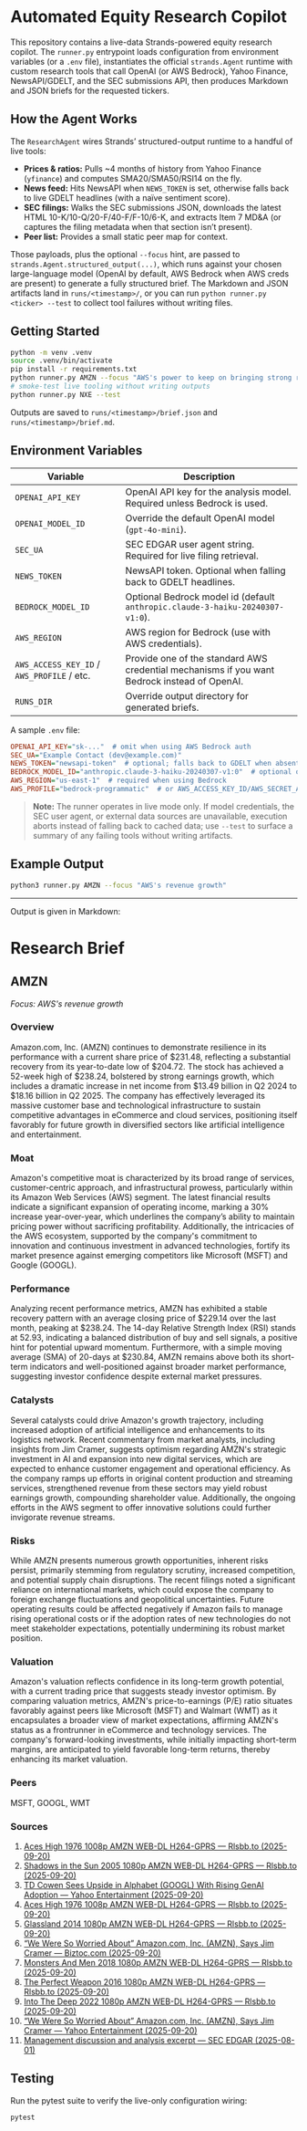 # Automated Equity Research Copilot

This repository contains a live-data Strands-powered equity research copilot. The `runner.py` entrypoint loads configuration from environment variables (or a `.env` file), instantiates the official `strands.Agent` runtime with custom research tools that call OpenAI (or AWS Bedrock), Yahoo Finance, NewsAPI/GDELT, and the SEC submissions API, then produces Markdown and JSON briefs for the requested tickers.

## How the Agent Works

The `ResearchAgent` wires Strands’ structured-output runtime to a handful of live tools:

- **Prices & ratios:** Pulls ~4 months of history from Yahoo Finance (`yfinance`) and computes SMA20/SMA50/RSI14 on the fly.
- **News feed:** Hits NewsAPI when `NEWS_TOKEN` is set, otherwise falls back to live GDELT headlines (with a naïve sentiment score).
- **SEC filings:** Walks the SEC submissions JSON, downloads the latest HTML 10-K/10-Q/20-F/40-F/F-10/6-K, and extracts Item 7 MD&A (or captures the filing metadata when that section isn’t present).
- **Peer list:** Provides a small static peer map for context.

Those payloads, plus the optional `--focus` hint, are passed to `strands.Agent.structured_output(...)`, which runs against your chosen large-language model (OpenAI by default, AWS Bedrock when AWS creds are present) to generate a fully structured brief. The Markdown and JSON artifacts land in `runs/<timestamp>/`, or you can run `python runner.py <ticker> --test` to collect tool failures without writing files.


## Getting Started

```bash
python -m venv .venv
source .venv/bin/activate
pip install -r requirements.txt
python runner.py AMZN --focus "AWS's power to keep on bringing strong revenue gains"
# smoke-test live tooling without writing outputs
python runner.py NXE --test
```

Outputs are saved to `runs/<timestamp>/brief.json` and `runs/<timestamp>/brief.md`.

## Environment Variables

| Variable         | Description                                                      |
| ---------------- | ---------------------------------------------------------------- |
| `OPENAI_API_KEY` | OpenAI API key for the analysis model. Required unless Bedrock is used. |
| `OPENAI_MODEL_ID`| Override the default OpenAI model (`gpt-4o-mini`).               |
| `SEC_UA`         | SEC EDGAR user agent string. Required for live filing retrieval. |
| `NEWS_TOKEN`     | NewsAPI token. Optional when falling back to GDELT headlines.    |
| `BEDROCK_MODEL_ID` | Optional Bedrock model id (default `anthropic.claude-3-haiku-20240307-v1:0`). |
| `AWS_REGION`     | AWS region for Bedrock (use with AWS credentials).               |
| `AWS_ACCESS_KEY_ID` / `AWS_PROFILE` / etc. | Provide one of the standard AWS credential mechanisms if you want Bedrock instead of OpenAI. |
| `RUNS_DIR`       | Override output directory for generated briefs.                  |

A sample `.env` file:

```ini
OPENAI_API_KEY="sk-..."  # omit when using AWS Bedrock auth
SEC_UA="Example Contact (dev@example.com)"
NEWS_TOKEN="newsapi-token"  # optional; falls back to GDELT when absent
BEDROCK_MODEL_ID="anthropic.claude-3-haiku-20240307-v1:0"  # optional override
AWS_REGION="us-east-1"  # required when using Bedrock
AWS_PROFILE="bedrock-programmatic"  # or AWS_ACCESS_KEY_ID/AWS_SECRET_ACCESS_KEY
```

> **Note:** The runner operates in live mode only. If model credentials, the SEC user agent, or external data sources are unavailable, execution aborts instead of falling back to cached data; use `--test` to surface a summary of any failing tools without writing artifacts.

## Example Output

```bash
python3 runner.py AMZN --focus "AWS's revenue growth"
```
----------------------
Output is given in Markdown:
# Research Brief

## AMZN

_Focus: AWS's revenue growth_

### Overview

Amazon.com, Inc. (AMZN) continues to demonstrate resilience in its performance with a current share price of $231.48, reflecting a substantial recovery from its year-to-date low of $204.72. The stock has achieved a 52-week high of $238.24, bolstered by strong earnings growth, which includes a dramatic increase in net income from $13.49 billion in Q2 2024 to $18.16 billion in Q2 2025. The company has effectively leveraged its massive customer base and technological infrastructure to sustain competitive advantages in eCommerce and cloud services, positioning itself favorably for future growth in diversified sectors like artificial intelligence and entertainment.

### Moat

Amazon's competitive moat is characterized by its broad range of services, customer-centric approach, and infrastructural prowess, particularly within its Amazon Web Services (AWS) segment. The latest financial results indicate a significant expansion of operating income, marking a 30% increase year-over-year, which underlines the company’s ability to maintain pricing power without sacrificing profitability. Additionally, the intricacies of the AWS ecosystem, supported by the company's commitment to innovation and continuous investment in advanced technologies, fortify its market presence against emerging competitors like Microsoft (MSFT) and Google (GOOGL).

### Performance

Analyzing recent performance metrics, AMZN has exhibited a stable recovery pattern with an average closing price of $229.14 over the last month, peaking at $238.24. The 14-day Relative Strength Index (RSI) stands at 52.93, indicating a balanced distribution of buy and sell signals, a positive hint for potential upward momentum. Furthermore, with a simple moving average (SMA) of 20-days at $230.84, AMZN remains above both its short-term indicators and well-positioned against broader market performance, suggesting investor confidence despite external market pressures.

### Catalysts

Several catalysts could drive Amazon's growth trajectory, including increased adoption of artificial intelligence and enhancements to its logistics network. Recent commentary from market analysts, including insights from Jim Cramer, suggests optimism regarding AMZN's strategic investment in AI and expansion into new digital services, which are expected to enhance customer engagement and operational efficiency. As the company ramps up efforts in original content production and streaming services, strengthened revenue from these sectors may yield robust earnings growth, compounding shareholder value. Additionally, the ongoing efforts in the AWS segment to offer innovative solutions could further invigorate revenue streams.

### Risks

While AMZN presents numerous growth opportunities, inherent risks persist, primarily stemming from regulatory scrutiny, increased competition, and potential supply chain disruptions. The recent filings noted a significant reliance on international markets, which could expose the company to foreign exchange fluctuations and geopolitical uncertainties. Future operating results could be affected negatively if Amazon fails to manage rising operational costs or if the adoption rates of new technologies do not meet stakeholder expectations, potentially undermining its robust market position.

### Valuation

Amazon's valuation reflects confidence in its long-term growth potential, with a current trading price that suggests steady investor optimism. By comparing valuation metrics, AMZN's price-to-earnings (P/E) ratio situates favorably against peers like Microsoft (MSFT) and Walmart (WMT) as it encapsulates a broader view of market expectations, affirming AMZN's status as a frontrunner in eCommerce and technology services. The company's forward-looking investments, while initially impacting short-term margins, are anticipated to yield favorable long-term returns, thereby enhancing its market valuation.

### Peers

MSFT, GOOGL, WMT

### Sources

1. [Aces High 1976 1008p AMZN WEB-DL H264-GPRS — Rlsbb.to (2025-09-20)](https://post.rlsbb.to/aces-high-1976-1008p-amzn-web-dl-h264-gprs-2/)
2. [Shadows in the Sun 2005 1080p AMZN WEB-DL H264-GPRS — Rlsbb.to (2025-09-20)](https://post.rlsbb.to/shadows-in-the-sun-2005-1080p-amzn-web-dl-h264-gprs/)
3. [TD Cowen Sees Upside in Alphabet (GOOGL) With Rising GenAI Adoption — Yahoo Entertainment (2025-09-20)](https://finance.yahoo.com/news/td-cowen-sees-upside-alphabet-211302489.html)
4. [Aces High 1976 1008p AMZN WEB-DL H264-GPRS — Rlsbb.to (2025-09-20)](https://post.rlsbb.to/aces-high-1976-1008p-amzn-web-dl-h264-gprs/)
5. [Glassland 2014 1080p AMZN WEB-DL H264-GPRS — Rlsbb.to (2025-09-20)](https://post.rlsbb.to/glassland-2014-1080p-amzn-web-dl-h264-gprs/)
6. [“We Were So Worried About” Amazon.com, Inc. (AMZN), Says Jim Cramer — Biztoc.com (2025-09-20)](https://biztoc.com/x/43cbbd936147aeac)
7. [Monsters And Men 2018 1080p AMZN WEB-DL H264-GPRS — Rlsbb.to (2025-09-20)](https://post.rlsbb.to/monsters-and-men-2018-1080p-amzn-web-dl-h264-gprs/)
8. [The Perfect Weapon 2016 1080p AMZN WEB-DL H264-GPRS — Rlsbb.to (2025-09-20)](https://post.rlsbb.to/the-perfect-weapon-2016-1080p-amzn-web-dl-h264-gprs/)
9. [Into The Deep 2022 1080p AMZN WEB-DL H264-GPRS — Rlsbb.to (2025-09-20)](https://post.rlsbb.to/into-the-deep-2022-1080p-amzn-web-dl-h264-gprs/)
10. [“We Were So Worried About” Amazon.com, Inc. (AMZN), Says Jim Cramer — Yahoo Entertainment (2025-09-20)](https://finance.yahoo.com/news/were-worried-amazon-com-inc-190530622.html)
11. [Management discussion and analysis excerpt — SEC EDGAR (2025-08-01)](https://www.sec.gov/Archives/edgar/data/1018724/000101872425000086/amzn-20250630.htm)


## Testing

Run the pytest suite to verify the live-only configuration wiring:

```bash
pytest
```
